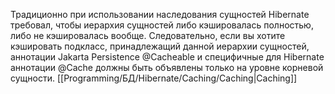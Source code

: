 Традиционно при использовании наследования сущностей Hibernate требовал, чтобы иерархия сущностей либо кэшировалась полностью, либо не кэшировалась вообще. Следовательно, если вы хотите кэшировать подкласс, принадлежащий данной иерархии сущностей, аннотации Jakarta Persistence @Cacheable и специфичные для Hibernate аннотации @Cache должны быть объявлены только на уровне корневой сущности.
[[Programming/БД/Hibernate/Caching/Caching|Caching]]